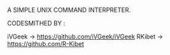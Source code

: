 A SIMPLE UNIX COMMAND INTERPRETER.

CODESMITHED BY :

iVGeek -> https://github.com/iVGeek/iVGeek
RKibet -> https://github.com/R-Kibet
